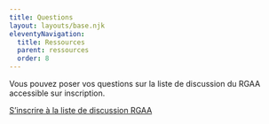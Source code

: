 ```yaml
---
title: Questions
layout: layouts/base.njk
eleventyNavigation:
  title: Ressources
  parent: ressources
  order: 8
---
```


Vous pouvez poser vos questions sur la liste de discussion du RGAA accessible sur inscription.

[S’inscrire à la liste de discussion RGAA](https://groupes.renater.fr/sympa/subscribe/rgaa)
